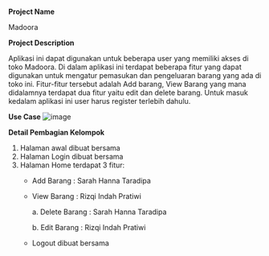 **Project Name**

Madoora


**Project Description**

Aplikasi ini dapat digunakan untuk beberapa user yang memiliki akses di toko Madoora. 
Di dalam aplikasi ini terdapat beberapa fitur yang dapat digunakan untuk mengatur pemasukan
dan pengeluaran barang yang ada di toko ini. Fitur-fitur tersebut adalah Add barang, 
View Barang yang mana didalamnya terdapat dua fitur yaitu edit dan delete barang. 
Untuk masuk kedalam aplikasi ini user harus register terlebih dahulu.


**Use Case**
![image](https://github.com/sarahannata/Madoora/assets/115075717/e0d482dd-8481-4596-86c4-e8331329b446)




**Detail Pembagian Kelompok**
1. Halaman awal dibuat bersama
2. Halaman Login dibuat bersama
3. Halaman Home terdapat 3 fitur:
   - Add Barang : Sarah Hanna Taradipa
   - View Barang : Rizqi Indah Pratiwi
     
     a. Delete Barang : Sarah Hanna Taradipa

     b. Edit Barang : Rizqi Indah Pratiwi
     
   - Logout dibuat bersama


